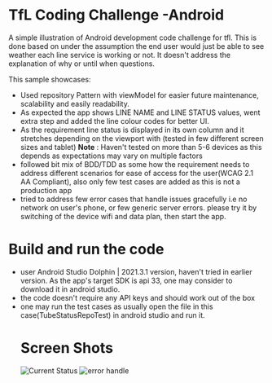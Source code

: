 # TfL Coding Challenge -Android

A simple illustration of Android development code challenge for tfl. This is done based on under the
assumption the end user would just be able to see weather each line service is working or not. It
doesn't address the explanation of why or until when questions.

This sample showcases:

* Used repository Pattern with viewModel for easier future maintenance, scalability and easily
  readability.
* As expected the app shows LINE NAME and LINE STATUS values, went extra step and added the line
  colour codes for better UI.
* As the requirement line status is displayed in its own column and it stretches depending on the
  viewport with (tested in few different screen sizes and tablet)
  **Note** : Haven't tested on more than 5-6 devices as this depends as expectations may vary on
  multiple factors
* followed bit mix of BDD/TDD as some how the requirement needs to address different scenarios for
  ease of access for the user(WCAG 2.1 AA Compliant), also only few test cases are added as this is
  not a production app
* tried to address few error cases that handle issues gracefully i.e no network on user's phone, or
  few generic server errors. please try it by switching of the device wifi and data plan, then start
  the app.

# Build and run the code

* user Android Studio Dolphin | 2021.3.1 version, haven't tried in earlier version. As the app's
  target SDK is api 33, one may consider to download it in android studio.
* the code doesn't require any API keys and should work out of the box
* one may run the test cases as usually open the file in this case(TubeStatusRepoTest) in android
  studio and run it.
  # Screen Shots
  ![Current Status](https://user-images.githubusercontent.com/124302730/216433917-54666fc2-aeb4-4a4c-85d3-3d6b6f8c0afa.png)
  ![error handle](https://user-images.githubusercontent.com/124302730/216433664-80f253fa-b9a2-4d2a-ac8b-70b4e77b9192.png)


